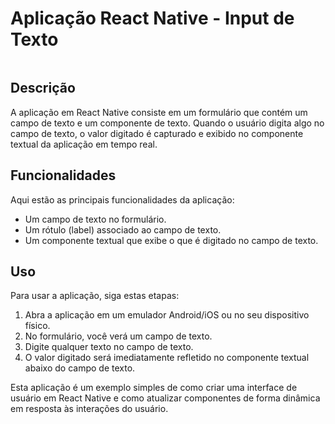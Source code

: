 # Aplicação React Native - Input de Texto

<div aling="center"> 
    <img src="" width="">
</div>

## Descrição

A aplicação em React Native consiste em um formulário que contém um campo de texto e um componente de texto. Quando o usuário digita algo no campo de texto, o valor digitado é capturado e exibido no componente textual da aplicação em tempo real.

## Funcionalidades

Aqui estão as principais funcionalidades da aplicação:

- Um campo de texto no formulário.
- Um rótulo (label) associado ao campo de texto.
- Um componente textual que exibe o que é digitado no campo de texto.

## Uso

Para usar a aplicação, siga estas etapas:

1. Abra a aplicação em um emulador Android/iOS ou no seu dispositivo físico.
2. No formulário, você verá um campo de texto.
3. Digite qualquer texto no campo de texto.
4. O valor digitado será imediatamente refletido no componente textual abaixo do campo de texto.

Esta aplicação é um exemplo simples de como criar uma interface de usuário em React Native e como atualizar componentes de forma dinâmica em resposta às interações do usuário.

